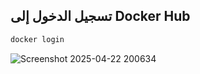 ## تسجيل الدخول إلى Docker Hub 
```sh
docker login
```
![Screenshot 2025-04-22 200634](https://github.com/user-attachments/assets/63615e13-f5d7-4574-a9e8-54c1e6ae93fd)
